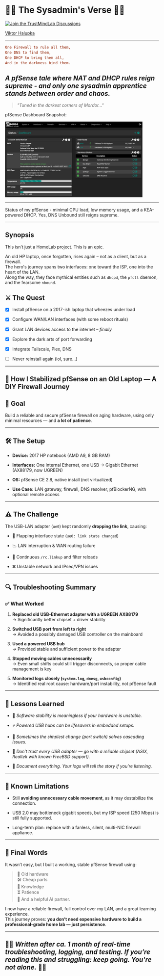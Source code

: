 # 🧙‍♂️ The Sysadmin's Verse 🧙‍♂

[![Join the TrustMindLab Discussions](https://img.shields.io/badge/💬_Join-TrustMindLab-blueviolet)](https://github.com/goAuD/MyHomeLab/discussions/1)
<div class="badge-base LI-profile-badge" data-locale="hu_HU" data-size="medium" data-theme="light" data-type="VERTICAL" data-vanity="viktor-halupka-weiz" data-version="v1"><a class="badge-base__link LI-simple-link" href="https://at.linkedin.com/in/viktor-halupka-weiz?trk=profile-badge">Viktor Halupka</a></div>

---

```ini
One Firewall to rule all them,
One DNS to find them,
One DHCP to bring them all,
And in the darkness bind them.

```

## *A pfSense tale where NAT and DHCP rules reign supreme - and only one sysadmin apprentice stands between order and chaos.*

> *"Tuned in the darkest corners of Mordor..."*

pfSense Dashboard Snapshot:

<img src="../../assets/img/pfsense-dashboard.png" alt="pfsense" width="450">

---

Status of my pfSense - minimal CPU load, low memory usage, and a KEA-powered DHCP. Yes, DNS Unbound still reigns supreme.

---

## Synopsis

This isn’t just a HomeLab project. This is an epic.

An old HP laptop, once forgotten, rises again – not as a client, but as a firewall.  
The hero's journey spans two interfaces: one toward the ISP, one into the heart of the LAN.  
Along the way, they face mythical entities such as `dhcpd`, the `pfctl` daemon, and the fearsome `nbound`.

## ⚔️ The Quest

- [x] Install pfSense on a 2017-ish laptop that wheezes under load

- [x] Configure WAN/LAN interfaces (with some reboot rituals)

- [x] Grant LAN devices access to the internet – *finally*

- [x] Explore the dark arts of port forwarding

- [x] Integrate Tailscale, Plex, DNS

- [ ] Never reinstall again (lol, sure...)

---

## 🧱 How I Stabilized pfSense on an Old Laptop — A DIY Firewall Journey

## 🎯 Goal

Build a reliable and secure pfSense firewall on aging hardware, using only minimal resources — and **a lot of patience**.

---

## 🛠️ The Setup

- **Device:** 2017 HP notebook (AMD A9, 8 GB RAM)

- **Interfaces:** One internal Ethernet, one USB → Gigabit Ethernet (AX88179, now UGREEN)

- **OS:** pfSense CE 2.8, native install (not virtualized)

- **Use Case:** LAN gateway, firewall, DNS resolver, pfBlockerNG, with optional remote access

---

## ⚠️ The Challenge

The USB-LAN adapter (`ue0`) kept randomly **dropping the link**, causing:

- 🔄 Flapping interface state (`ue0: link state changed`)

- 📉 LAN interruption & WAN routing failure

- 🔁 Continuous `/rc.linkup` and filter reloads

- ❌ Unstable network and IPsec/VPN issues

---

## 🔍 Troubleshooting Summary

### ✅ What Worked

1. **Replaced old USB-Ethernet adapter with a UGREEN AX88179**  
   → Significantly better chipset + driver stability

2. **Switched USB port from left to right**  
   → Avoided a possibly damaged USB controller on the mainboard

3. **Used a powered USB hub**  
   → Provided stable and sufficient power to the adapter

4. **Stopped moving cables unnecessarily**  
   → Even small shifts could still trigger disconnects, so proper cable management is key

5. **Monitored logs closely (`system.log`, `dmesg`, `usbconfig`)**  
   → Identified real root cause: hardware/port instability, not pfSense fault

---

## 💬 Lessons Learned

- 🧠 *Software stability is meaningless if your hardware is unstable.*

- ⚡ *Powered USB hubs can be lifesavers in embedded setups.*

- 🧯 *Sometimes the simplest change (port switch) solves cascading issues.*

- 🛜 *Don’t trust every USB adapter — go with a reliable chipset (ASIX, Realtek with known FreeBSD support).*

- 📝 *Document everything. Your logs will tell the story if you’re listening.*

---

## 🧩 Known Limitations

- Still **avoiding unnecessary cable movement**, as it may destabilize the connection.

- USB 2.0 may bottleneck gigabit speeds, but my ISP speed (250 Mbps) is still fully supported.

- Long-term plan: replace with a fanless, silent, multi-NIC firewall appliance.

---

## 🏁 Final Words

It wasn’t easy, but I built a working, stable pfSense firewall using:

> 🔌 Old hardware  
> 🛠️ Cheap parts  
> 🧠 Knowledge  
> ⏳ Patience  
> 🤝 And a helpful AI partner.

I now have a reliable firewall, full control over my LAN, and a great learning experience.  
This journey proves: **you don’t need expensive hardware to build a professional-grade home lab — just persistence**.

---

## 🧙‍♂️ *Written after ca. 1 month of real-time troubleshooting, logging, and testing. If you’re reading this and struggling: keep going. You're not alone.* 🧙‍♂️

